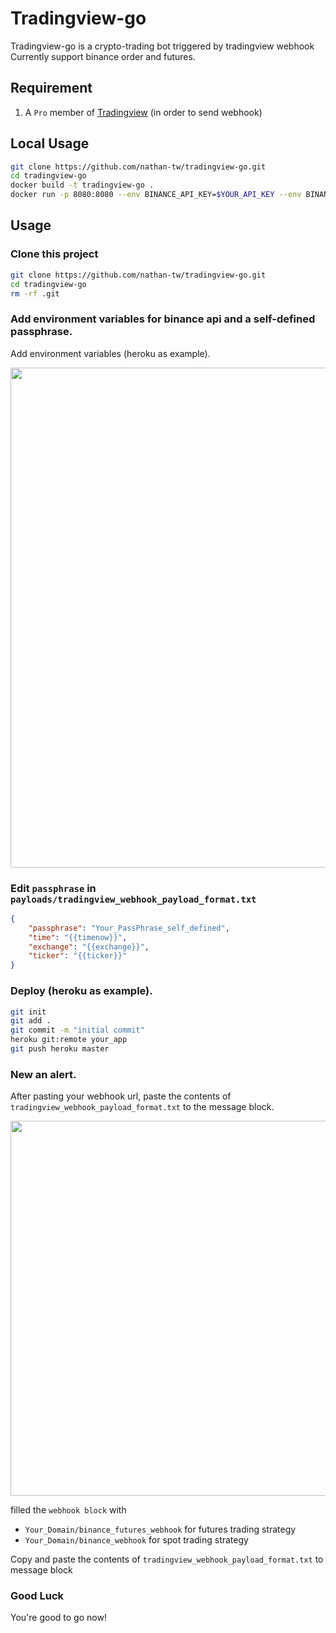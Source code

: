 # Tradingview-go

Tradingview-go is a crypto-trading bot triggered by tradingview webhook
Currently support binance order and futures.

## Requirement

1. A `Pro` member of [Tradingview](https://www.tradingview.com/) (in order to send webhook)

## Local Usage

```bash
git clone https://github.com/nathan-tw/tradingview-go.git
cd tradingview-go
docker build -t tradingview-go .
docker run -p 8080:8080 --env BINANCE_API_KEY=$YOUR_API_KEY --env BINANCE_API_SECRET=$YOUR_API_SECRET -e PASSPHRASE=$PASSPHRASE -it tradingview-go
```

## Usage

### Clone this project

```bash
git clone https://github.com/nathan-tw/tradingview-go.git
cd tradingview-go
rm -rf .git
```

### Add environment variables for binance api and a self-defined passphrase.

Add environment variables (heroku as example).

<img src="asset/heroku_env.png" width="800"/>

### Edit `passphrase` in `payloads/tradingview_webhook_payload_format.txt`

```json
{
    "passphrase": "Your_PassPhrase_self_defined", 
    "time": "{{timenow}}",
    "exchange": "{{exchange}}",
    "ticker": "{{ticker}}"
}
```

### Deploy (heroku as example).

```bash
git init
git add .
git commit -m "initial commit"
heroku git:remote your_app
git push heroku master
```

### New an alert.

After pasting your webhook url, paste the contents of `tradingview_webhook_payload_format.txt` to the message block.

<img src="asset/alert_webhook.png" width="600"/>

filled the `webhook block` with

 * `Your_Domain/binance_futures_webhook` for futures trading strategy
 * `Your_Domain/binance_webhook` for spot trading strategy

 Copy and paste the contents of `tradingview_webhook_payload_format.txt` to message block

 ### Good Luck

 You're good to go now!
